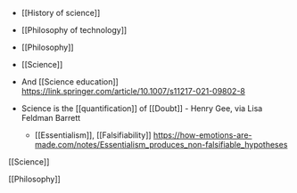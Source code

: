   - [[History of science]]
  - [[Philosophy of technology]]
  - [[Philosophy]]
  - [[Science]]

  - And [[Science education]]
    https://link.springer.com/article/10.1007/s11217-021-09802-8

  - Science is the [[quantification]] of
    [[Doubt]] - Henry Gee, via Lisa Feldman Barrett
      - [[Essentialism]],
        [[Falsifiability]]
        https://how-emotions-are-made.com/notes/Essentialism_produces_non-falsifiable_hypotheses

[[Science]]

[[Philosophy]]